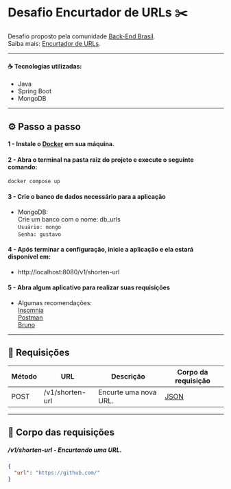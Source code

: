 # Desafio Encurtador de URLs ✂️

Desafio proposto pela comunidade [Back-End Brasil](https://github.com/backend-br).  
Saiba mais: [Encurtador de URLs](https://github.com/backend-br/desafios/blob/master/url-shortener/PROBLEM.md).
 
---

#### ☕ Tecnologias utilizadas:

- Java
- Spring Boot
- MongoDB

---

## ⚙️ Passo a passo

#### 1 - Instale o [Docker](https://www.docker.com) em sua máquina. 

#### 2 - Abra o terminal na pasta raiz do projeto e execute o seguinte comando:

`docker compose up`

#### 3 - Crie o banco de dados necessário para a aplicação

- MongoDB:   
Crie um banco com o nome: db_urls  
`Usuário: mongo`   
`Senha: gustavo`   

#### 4 - Após terminar a configuração, inicie a aplicação e ela estará disponível em:

- http://localhost:8080/v1/shorten-url


#### 5 - Abra algum aplicativo para realizar suas requisições

- Algumas recomendações:  
[Insomnia](https://insomnia.rest/)  
[Postman](https://www.postman.com/)  
[Bruno](https://www.usebruno.com/)  

--- 

## 📨 Requisições

| Método | URL                            | Descrição                       | Corpo da requisição     |
| ------ | ------------------------------ | ------------------------------- | ----------------------- |
| POST   | /v1/shorten-url                | Encurte uma nova URL.           | [JSON](#encurtarurl)    |

---

## 📄 Corpo das requisições

##### <a id="encurtarurl">/v1/shorten-url - Encurtando uma URL.</a>

```json
{
  "url": "https://github.com/"
}
```




